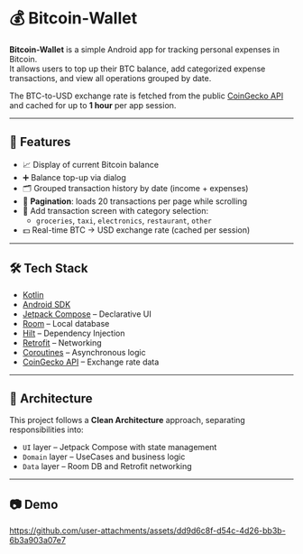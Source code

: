 # 💰 Bitcoin-Wallet

**Bitcoin-Wallet** is a simple Android app for tracking personal expenses in Bitcoin.  
It allows users to top up their BTC balance, add categorized expense transactions, and view all operations grouped by date.

The BTC-to-USD exchange rate is fetched from the public [CoinGecko API](https://api.coingecko.com/api/v3) and cached for up to **1 hour** per app session.

---

## 🚀 Features

- 📈 Display of current Bitcoin balance
- ➕ Balance top-up via dialog
- 🗂️ Grouped transaction history by date (income + expenses)
- 🔁 **Pagination**: loads 20 transactions per page while scrolling
- 💸 Add transaction screen with category selection:
  - `groceries`, `taxi`, `electronics`, `restaurant`, `other`
- 💵 Real-time BTC → USD exchange rate (cached per session)

---

## 🛠 Tech Stack

- [Kotlin](https://kotlinlang.org/)
- [Android SDK](https://developer.android.com/)
- [Jetpack Compose](https://developer.android.com/jetpack/compose) – Declarative UI
- [Room](https://developer.android.com/training/data-storage/room) – Local database
- [Hilt](https://dagger.dev/hilt/) – Dependency Injection
- [Retrofit](https://square.github.io/retrofit/) – Networking
- [Coroutines](https://kotlinlang.org/docs/coroutines-overview.html) – Asynchronous logic
- [CoinGecko API](https://api.coingecko.com/api/v3) – Exchange rate data

---

## 🧱 Architecture

This project follows a **Clean Architecture** approach, separating responsibilities into:

- `UI` layer – Jetpack Compose with state management
- `Domain` layer – UseCases and business logic
- `Data` layer – Room DB and Retrofit networking

---

## 📷 Demo

https://github.com/user-attachments/assets/dd9d6c8f-d54c-4d26-bb3b-6b3a903a07e7
